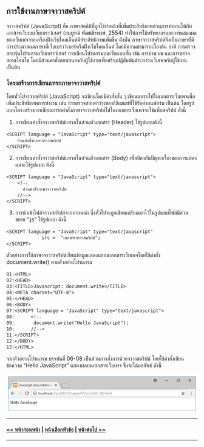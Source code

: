 ## การใช้งานภาษาจาวาสคริปต์

จาวาสคริปต์ (JavaScript)  คือ ภาษาสคลิป์ที่ถูกใช้ทำหน้าที่เพิ่มประสิทธิภาพส่วนการทำงานให้กับเอกสารเว็บบนเว็บเบราว์เซอร์ (สมบูรณ์ พัฒน์ธีรพงษ์, 2554) ทำให้การใช้ทรัพยากรและการแสดงผลของเว็บเพจจากเครื่องฝั่งเว็บไคลเอ็นต์มีประสิทธิภาพเพิ่มขึ้น ดังนั้น ภาษาจาวาสคริปต์จึงเป็นภาษาที่มีการประมวลผลภาษาที่เว็บเบราว์เซอร์หรือฝั่งเว็บไคลเอ็นต์ โดยมีความสามารถเบื้องต้น อาทิ การตรวจสอบรุ่นโปรแกรมเว็บเบราว์เซอร์ การเขียนโปรแกรมบนเว็บแบบสั้น เช่น การคำนวณ และการตรวจสอบเงื่อนไข โดยมีส่วนคำสั่งตอบสนองกับผู้ใช้งานเพื่อสร้างปฏิสัมพันธ์ระหว่างเว็บเพจกับผู้ใช้งาน เป็นต้น 


### โครงสร้างการเขียนแทรกภาษาจาวาสคริปต์

โดยทั่วไปจาวาสคริปต์ (JavaScript) จะเขียนโดยมีคำสั่งสั้น ๆ เขียนแทรกไปในเอกสารเว็บเพจเพื่อเพิ่มประสิทธิภาพการทำงาน เช่น การตรวจสอบค่าว่างของอิลิเมนท์ที่ใช้รับค่าบนฟอร์ม เป็นต้น โดยรูปแบบโครงสร้างการเขียนแทรกคำสั่งภาษาจาวาสคริปต์ไปในเอกสารเว็บเพจจะใช้แท็กสคริปต์ <SCRIPT>….</SCRIPT> ดังนี้

1.  การเขียนคำสั่งจาวาสคริปต์แทรกในส่วนหัวเอกสาร (Header) ใช้รูปแบบดังนี้

```
<SCRIPT language = "JavaScript" type="text/javascript">
    ส่วนคำสั่งภาษาจาวาสคริปต์
</SCRIPT>

```

2.  การเขียนคำสั่งจาวาสคริปต์แทรกในส่วนตัวเอกสาร (Body) เพื่อป้องกันปัญหาเรื่องของการแสดงผลจะใช้รูปแบบ ดังนี้

```
<SCRIPT language = "JavaScript" type="text/javascript">
    <!--
      ส่วนคำสั่งภาษาจาวาสคริปต์
    //-->
</SCRIPT>
```

3.  การนำเข้าไฟล์จาวาสคริปต์จากภายนอก ซึ่งทั่วไปจะถูกเขียนเตรียมเอาไว้ในรูปแบบไฟล์มีส่วนขยาย “.js” ใช้รูปแบบ ดังนี้

```
<SCRIPT language = "JavaScript" type="text/javascript"
             src =  "เอกสารจาวาสคริปต์";
</SCRIPT>
```

ตัวอย่างการใช้ภาษาจาวาสคริปต์เขียนข้อมูลแสดงผลบนเอกสารเว็บเพจโดยใช้คำสั่ง document.write() ตามตัวอย่างโปรแกรม

```
01:<HTML>
02:<HEAD>
03:<TITLE>Javascript: document.write</TITLE>
04:<META charset="UTF-8">
05:</HEAD>
06:<BODY>
07:<SCRIPT language = "JavaScript" type="text/javascript">
08:	     <!--
09:	      document.write("Hello JavaScript");
10:	     //-->
11:</SCRIPT>
12:</BODY>
13:</HTML>
```

จากตัวอย่างโปรแกรม บรรทัดที่ 06-08 เป็นส่วนการสั่งการด้วยจาวาสคริปต์ โดยใช้คำสั่งเขียนข้อความ “Hello JavaScript” แสดงผลบนเอกสารเว็บเพจ ซึ่งจะได้ผลลัพธ์ ดังนี้

<img src=img/0701.png>

---
#### [<< หน้าก่อนหน้า](0701.md) | [หน้าเลือกหัวข้อ](README.md) | [หน้าต่อไป >>](0703.md)
---

